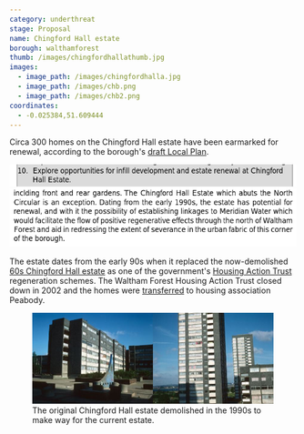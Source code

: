 ```yaml
---
category: underthreat
stage: Proposal
name: Chingford Hall estate 
borough: walthamforest
thumb: /images/chingfordhallathumb.jpg
images:
  - image_path: /images/chingfordhalla.jpg
  - image_path: /images/chb.png
  - image_path: /images/chb2.png
coordinates:
  - -0.025384,51.609444
---
```

Circa 300 homes on the Chingford Hall estate have been earmarked for renewal, according to the borough's [draft Local Plan](https://walthamforest.gov.uk/sites/default/files/Final%20Draft%20Local%20Plan_July2019_Web%20optimised_Part1.pdf).

<img src="/images/chrenewal.png" class="img-fluid rounded img-thumbnail">

<img src="/images/chrenewal2.png" class="img-fluid rounded img-thumbnail">

The estate dates from the early 90s when it replaced the now-demolished [60s Chingford Hall estate](http://www.towerblock.eca.ed.ac.uk/development/chingford-hall-stage-ii) as one of the government's [Housing Action Trust](https://www.independent.co.uk/news/uk/home-news/this-is-a-council-estate-the-government-spent-pounds-150000-on-each-house-why-1322746.html) regeneration schemes. The Waltham Forest Housing Action Trust closed down in 2002 and the homes were [transferred](https://www.peabody.org.uk/neighbourhoods/waltham-forest/chingford/about) to housing association Peabody. 

<figure class="figure">
<img src="/images/chold.jpg" class="img-fluid rounded img-thumbnail">
<figcaption class="figure-caption">The original Chingford Hall estate demolished in the 1990s to make way for the current estate.</figcaption>
</figure>
